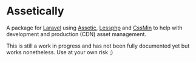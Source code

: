 # Assetically

A package for [Laravel](https://github.com/laravel/laravel) using [Assetic](https://github.com/kriswallsmith/assetic), [Lessphp](https://github.com/leafo/lessphp) and [CssMin](https://github.com/natxet/CssMin) to help with development and production (CDN) asset management.

This is still a work in progress and has not been fully documented yet but works nonetheless. Use at your own risk ;)
